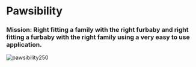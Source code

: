 # Pawsibility
### Mission: Right fitting a family with the right furbaby and right fitting a furbaby with the right family using a very easy to use application.

![pawsibility250](https://user-images.githubusercontent.com/30742763/36911793-a24290a2-1e12-11e8-9f73-eed8720c7474.png)
